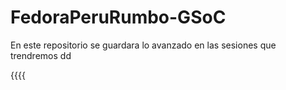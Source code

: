 # FedoraPeruRumbo-GSoC
En este repositorio se guardara lo avanzado en las sesiones que trendremos
dd



{{{{
